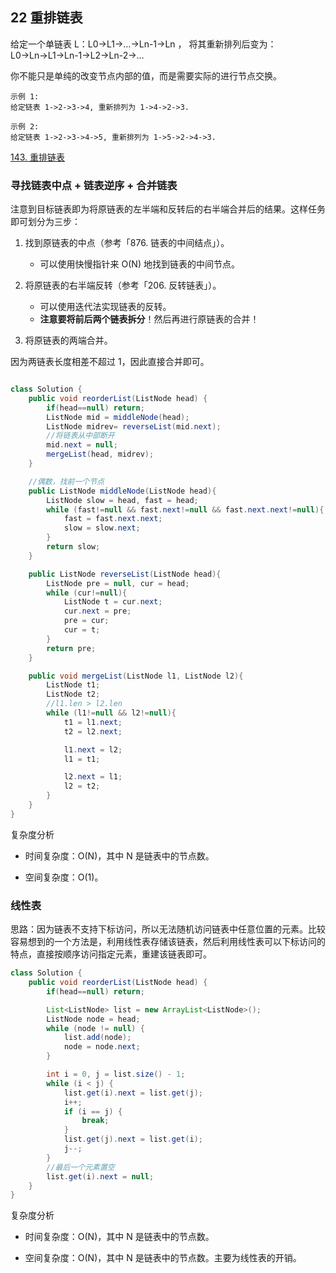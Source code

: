 ## 22 重排链表

给定一个单链表 L：L0→L1→…→Ln-1→Ln ，
将其重新排列后变为： L0→Ln→L1→Ln-1→L2→Ln-2→…

你不能只是单纯的改变节点内部的值，而是需要实际的进行节点交换。

```
示例 1:
给定链表 1->2->3->4, 重新排列为 1->4->2->3.

示例 2:
给定链表 1->2->3->4->5, 重新排列为 1->5->2->4->3.
```


[143. 重排链表](https://leetcode-cn.com/problems/reorder-list/)



### 寻找链表中点 + 链表逆序 + 合并链表


注意到目标链表即为将原链表的左半端和反转后的右半端合并后的结果。这样任务即可划分为三步：

1. 找到原链表的中点（参考「876. 链表的中间结点」）。

    * 可以使用快慢指针来 O(N) 地找到链表的中间节点。

2. 将原链表的右半端反转（参考「206. 反转链表」）。

    * 可以使用迭代法实现链表的反转。
    * **注意要将前后两个链表拆分**！然后再进行原链表的合并！

3. 将原链表的两端合并。

因为两链表长度相差不超过 1，因此直接合并即可。

```java

class Solution {
    public void reorderList(ListNode head) {
        if(head==null) return;
        ListNode mid = middleNode(head);
        ListNode midrev= reverseList(mid.next);
        //将链表从中部断开
        mid.next = null;
        mergeList(head, midrev);
    }

    //偶数，找前一个节点
    public ListNode middleNode(ListNode head){
        ListNode slow = head, fast = head;
        while (fast!=null && fast.next!=null && fast.next.next!=null){
            fast = fast.next.next;
            slow = slow.next;
        }
        return slow;
    }

    public ListNode reverseList(ListNode head){
        ListNode pre = null, cur = head;
        while (cur!=null){
            ListNode t = cur.next;
            cur.next = pre;
            pre = cur;
            cur = t;
        }
        return pre;
    }

    public void mergeList(ListNode l1, ListNode l2){
        ListNode t1;
        ListNode t2;
        //l1.len > l2.len
        while (l1!=null && l2!=null){
            t1 = l1.next;
            t2 = l2.next;

            l1.next = l2;
            l1 = t1;

            l2.next = l1;
            l2 = t2;
        }
    }
}
```

复杂度分析

* 时间复杂度：O(N)，其中 N 是链表中的节点数。

* 空间复杂度：O(1)。


### 线性表


思路：因为链表不支持下标访问，所以无法随机访问链表中任意位置的元素。比较容易想到的一个方法是，利用线性表存储该链表，然后利用线性表可以下标访问的特点，直接按顺序访问指定元素，重建该链表即可。


```java
class Solution {
    public void reorderList(ListNode head) {
        if(head==null) return;

        List<ListNode> list = new ArrayList<ListNode>();
        ListNode node = head;
        while (node != null) {
            list.add(node);
            node = node.next;
        }

        int i = 0, j = list.size() - 1;
        while (i < j) {
            list.get(i).next = list.get(j);
            i++;
            if (i == j) {
                break;
            }
            list.get(j).next = list.get(i);
            j--;
        }
        //最后一个元素置空
        list.get(i).next = null;
    }
}
```

复杂度分析

* 时间复杂度：O(N)，其中 N 是链表中的节点数。

* 空间复杂度：O(N)，其中 N 是链表中的节点数。主要为线性表的开销。
